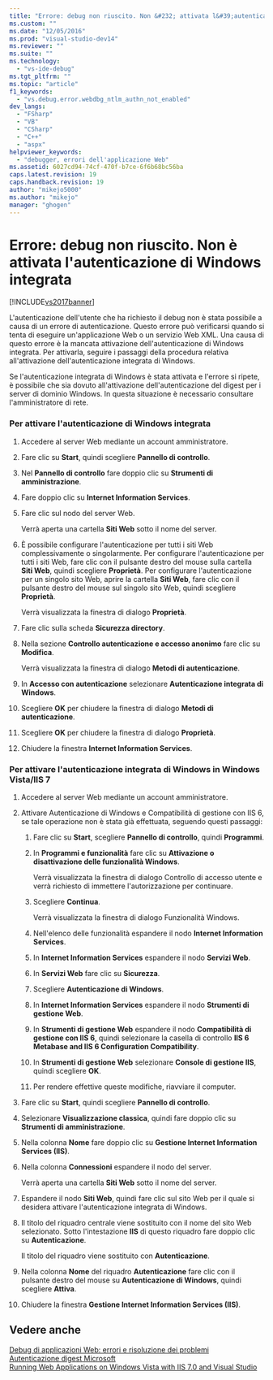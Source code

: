 ```yaml
---
title: "Errore: debug non riuscito. Non &#232; attivata l&#39;autenticazione di Windows integrata | Microsoft Docs"
ms.custom: ""
ms.date: "12/05/2016"
ms.prod: "visual-studio-dev14"
ms.reviewer: ""
ms.suite: ""
ms.technology: 
  - "vs-ide-debug"
ms.tgt_pltfrm: ""
ms.topic: "article"
f1_keywords: 
  - "vs.debug.error.webdbg_ntlm_authn_not_enabled"
dev_langs: 
  - "FSharp"
  - "VB"
  - "CSharp"
  - "C++"
  - "aspx"
helpviewer_keywords: 
  - "debugger, errori dell'applicazione Web"
ms.assetid: 6027cd94-74cf-470f-b7ce-6f6b68bc56ba
caps.latest.revision: 19
caps.handback.revision: 19
author: "mikejo5000"
ms.author: "mikejo"
manager: "ghogen"
---
```

# Errore: debug non riuscito. Non &#232; attivata l&#39;autenticazione di Windows integrata
[!INCLUDE[vs2017banner](../code-quality/includes/vs2017banner.md)]

L'autenticazione dell'utente che ha richiesto il debug non è stata possibile a causa di un errore di autenticazione.  Questo errore può verificarsi quando si tenta di eseguire un'applicazione Web o un servizio Web XML.  Una causa di questo errore è la mancata attivazione dell'autenticazione di Windows integrata.  Per attivarla, seguire i passaggi della procedura relativa all'attivazione dell'autenticazione integrata di Windows.  
  
 Se l'autenticazione integrata di Windows è stata attivata e l'errore si ripete, è possibile che sia dovuto all'attivazione dell'autenticazione del digest per i server di dominio Windows.  In questa situazione è necessario consultare l'amministratore di rete.  
  
### Per attivare l'autenticazione di Windows integrata  
  
1.  Accedere al server Web mediante un account amministratore.  
  
2.  Fare clic su **Start**, quindi scegliere **Pannello di controllo**.  
  
3.  Nel **Pannello di controllo** fare doppio clic su **Strumenti di amministrazione**.  
  
4.  Fare doppio clic su **Internet Information Services**.  
  
5.  Fare clic sul nodo del server Web.  
  
     Verrà aperta una cartella **Siti Web** sotto il nome del server.  
  
6.  È possibile configurare l'autenticazione per tutti i siti Web complessivamente o singolarmente.  Per configurare l'autenticazione per tutti i siti Web, fare clic con il pulsante destro del mouse sulla cartella **Siti Web**, quindi scegliere **Proprietà**.  Per configurare l'autenticazione per un singolo sito Web, aprire la cartella **Siti Web**, fare clic con il pulsante destro del mouse sul singolo sito Web, quindi scegliere **Proprietà**.  
  
     Verrà visualizzata la finestra di dialogo **Proprietà**.  
  
7.  Fare clic sulla scheda **Sicurezza directory**.  
  
8.  Nella sezione **Controllo autenticazione e accesso anonimo** fare clic su **Modifica**.  
  
     Verrà visualizzata la finestra di dialogo **Metodi di autenticazione**.  
  
9. In **Accesso con autenticazione** selezionare **Autenticazione integrata di Windows**.  
  
10. Scegliere **OK** per chiudere la finestra di dialogo **Metodi di autenticazione**.  
  
11. Scegliere **OK** per chiudere la finestra di dialogo **Proprietà**.  
  
12. Chiudere la finestra **Internet Information Services**.  
  
### Per attivare l'autenticazione integrata di Windows in Windows Vista\/IIS 7  
  
1.  Accedere al server Web mediante un account amministratore.  
  
2.  Attivare Autenticazione di Windows e Compatibilità di gestione con IIS 6, se tale operazione non è stata già effettuata, seguendo questi passaggi:  
  
    1.  Fare clic su **Start**, scegliere **Pannello di controllo**, quindi **Programmi**.  
  
    2.  In **Programmi e funzionalità** fare clic su **Attivazione o disattivazione delle funzionalità Windows**.  
  
         Verrà visualizzata la finestra di dialogo Controllo di accesso utente e verrà richiesto di immettere l'autorizzazione per continuare.  
  
    3.  Scegliere **Continua**.  
  
         Verrà visualizzata la finestra di dialogo Funzionalità Windows.  
  
    4.  Nell'elenco delle funzionalità espandere il nodo **Internet Information Services**.  
  
    5.  In **Internet Information Services** espandere il nodo **Servizi Web**.  
  
    6.  In **Servizi Web** fare clic su **Sicurezza**.  
  
    7.  Scegliere **Autenticazione di Windows**.  
  
    8.  In **Internet Information Services** espandere il nodo **Strumenti di gestione Web**.  
  
    9. In **Strumenti di gestione Web** espandere il nodo **Compatibilità di gestione con IIS 6**, quindi selezionare la casella di controllo **IIS 6 Metabase and IIS 6 Configuration Compatibility**.  
  
    10. In **Strumenti di gestione Web** selezionare **Console di gestione IIS**, quindi scegliere **OK**.  
  
    11. Per rendere effettive queste modifiche, riavviare il computer.  
  
3.  Fare clic su **Start**, quindi scegliere **Pannello di controllo**.  
  
4.  Selezionare **Visualizzazione classica**, quindi fare doppio clic su **Strumenti di amministrazione**.  
  
5.  Nella colonna **Nome** fare doppio clic su **Gestione Internet Information Services \(IIS\)**.  
  
6.  Nella colonna **Connessioni** espandere il nodo del server.  
  
     Verrà aperta una cartella **Siti Web** sotto il nome del server.  
  
7.  Espandere il nodo **Siti Web**, quindi fare clic sul sito Web per il quale si desidera attivare l'autenticazione integrata di Windows.  
  
8.  Il titolo del riquadro centrale viene sostituito con il nome del sito Web selezionato.  Sotto l'intestazione **IIS** di questo riquadro fare doppio clic su **Autenticazione**.  
  
     Il titolo del riquadro viene sostituito con **Autenticazione**.  
  
9. Nella colonna **Nome** del riquadro **Autenticazione** fare clic con il pulsante destro del mouse su **Autenticazione di Windows**, quindi scegliere **Attiva**.  
  
10. Chiudere la finestra **Gestione Internet Information Services \(IIS\)**.  
  
## Vedere anche  
 [Debug di applicazioni Web: errori e risoluzione dei problemi](../debugger/debugging-web-applications-errors-and-troubleshooting.md)   
 [Autenticazione digest Microsoft](http://go.microsoft.com/fwlink/?LinkId=77938)   
 [Running Web Applications on Windows Vista with IIS 7.0 and Visual Studio](../Topic/Running%20Web%20Applications%20on%20Windows%20Vista%20with%20IIS%207.0%20and%20Visual%20Studio.md)